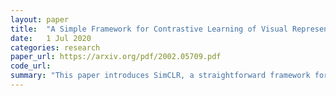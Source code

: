 ```yaml
---
layout: paper
title:  "A Simple Framework for Contrastive Learning of Visual Representations"
date:   1 Jul 2020
categories: research
paper_url: https://arxiv.org/pdf/2002.05709.pdf
code_url: 
summary: "This paper introduces SimCLR, a straightforward framework for contrastive learning of visual representations, simplifying recent algorithms without needing specialized architectures or a memory bank. It explores key framework components, finding that data augmentation composition, a learnable nonlinear transformation to the contrastive loss, and larger batch sizes with more training steps crucially enhance representation quality. SimCLR significantly surpasses previous self-supervised and semi-supervised learning methods on ImageNet. A linear classifier using SimCLR's self-supervised representations reaches 76.5% top-1 accuracy, a 7% improvement over the prior best and equal to supervised ResNet-50. With only 1% of labels, it achieves 85.8% top-5 accuracy, outdoing AlexNet with 100 times fewer labels."
---
```


